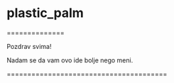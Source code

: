 # plastic_palm
==============

Pozdrav svima!

Nadam se da vam ovo ide bolje nego meni.

=======================================
